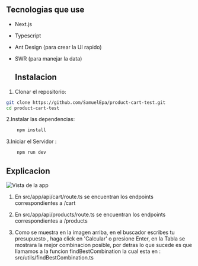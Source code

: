   ## Tecnologias que use

- Next.js
- Typescript 
- Ant Design (para crear la UI rapido)
- SWR (para manejar la data)
  
  
  
  ## Instalacion

1. Clonar el repositorio:

```bash
git clone https://github.com/SamuelEpa/product-cart-test.git
cd product-cart-test
```

2.Instalar las dependencias:

```bash
    npm install
```

3.Iniciar el Servidor :

```bash
    npm run dev
```

  ## Explicacion

![Vista de la app](/captura.png)

1. En src/app/api/cart/route.ts se encuentran los endpoints correspondientes a /cart

2. En src/app/api/products/route.ts se encuentran los endpoints correspondientes a /products


3. Como se muestra en la imagen arriba, en el buscador escribes tu presupuesto , haga click en 'Calcular' o presione Enter, en la Tabla se mostrara la mejor combinacion posible, por detras lo que sucede es que llamamos a la funcion findBestCombination la cual esta en : src/utils/findBestCombination.ts
